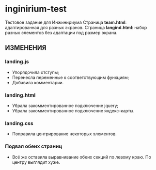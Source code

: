 # inginirium-test
Тестовое задание для Инжинириума
Страница **team.html**: адаптированная для разных экранов.
Страница **langind.html**: набор разных элементов без адаптации под размер экрана.

## ИЗМЕНЕНИЯ

### landing.js
- Упорядочила отступы;
- Перенесла переменные к соответствующим функциям;
- Добавила комментарии.

### landing.html
- Убрала закомментированное подключение jquery;
- Убрала закомментированное подключение яндекс-карты.

### landing.css
- Поправила центрирование некоторых элементов.

### Подвал обеих страниц
- Всё же оставила выравнивание обеих секций по левому краю. По центру выглядит хуже.
